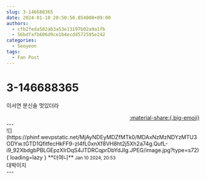 ```yaml
---
slug: 3-146688365
date: 2024-01-10 20:50:50.854000+09:00
authors:
  - cfb2feda582ab3a53e13197b02a9a1fb
  - 56bdfafb606d9ce1b4ecdd572595e242
categories:
  - Seoyeon
tags:
  - Fan Post
---
```


# 3-146688365

<div class="post-container" markdown="1">
<div class="content-container md-sidebar__scrollwrap" markdown="1">

이서연 분신술 멋있더라

</div>
</div>

<div style="text-align: right;" markdown="1">
<a href="https://weverse.io/fromis9/fanpost/3-146688365" style="text-align: right;">:material-share:{.big-emoji}</a>
</div>
---

<div class="comments-container md-sidebar__scrollwrap" markdown="1">
<div class="comment" markdown="1">
<div class='id-container' markdown="1">
![](https://phinf.wevpstatic.net/MjAyNDEyMDZfMTk0/MDAxNzMzNDYzMTU3ODYw.tGTD1QfitfecHkFF9-zI4fL0xnXf8VH8ht2j5Xh2a74g.QufL-i9_92XbdgbPBLGEpzXIrDqS4JTDRCqprDbYdJIg.JPEG/image.jpg?type=s72){ loading=lazy }
**<span class="artist">더여니</span>** <small>Jan 10 2024, 20:53</small><br>
</div>
<div class='comment-body' markdown="1">
대박이지
</div>
</div>
</div>
---
